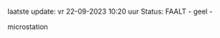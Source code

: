 laatste update: 
vr 22-09-2023 10:20   uur 
Status: FAALT - geel - 
<div class="service Y">microstation</div>